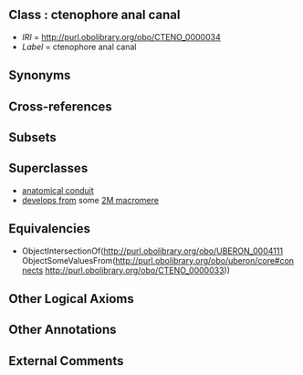 
## Class : ctenophore anal canal

 * *IRI* = http://purl.obolibrary.org/obo/CTENO_0000034
 * *Label* = ctenophore anal canal

## Synonyms


## Cross-references


## Subsets


## Superclasses

 * [anatomical conduit](../../UBERON/11/UBERON_0004111.md)
 * [develops from](../../RO/02/RO_0002202.md) some [2M macromere](../../CTENO/67/CTENO_0000067.md)

## Equivalencies

 * ObjectIntersectionOf(<http://purl.obolibrary.org/obo/UBERON_0004111> ObjectSomeValuesFrom(<http://purl.obolibrary.org/obo/uberon/core#connects> <http://purl.obolibrary.org/obo/CTENO_0000033>))

## Other Logical Axioms


## Other Annotations


## External Comments

